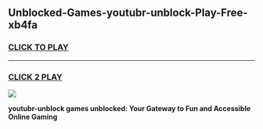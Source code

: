 
## Unblocked-Games-youtubr-unblock-Play-Free-xb4fa
<h3>
<a href="https://premium76.site?title=youtubr-unblock&ref=21A">CLICK TO PLAY</a></h3>
<hr>

<h3>
<a href="https://premium76.site?title=youtubr-unblock&ref=21A">CLICK 2 PLAY</a>
  
</h3>

<a href="https://premium76.site?title=youtubr-unblock&ref=21A"><img src="https://clearcache.store/games.png"></a>


**youtubr-unblock games unblocked: Your Gateway to Fun and Accessible Online Gaming**
